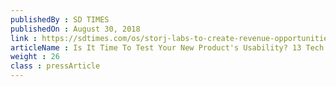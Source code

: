 ```yaml
---
publishedBy : SD TIMES
publishedOn : August 30, 2018
link : https://sdtimes.com/os/storj-labs-to-create-revenue-opportunities-for-open-source/
articleName : Is It Time To Test Your New Product's Usability? 13 Tech Experts Weigh In
weight : 26 
class : pressArticle
---
```

